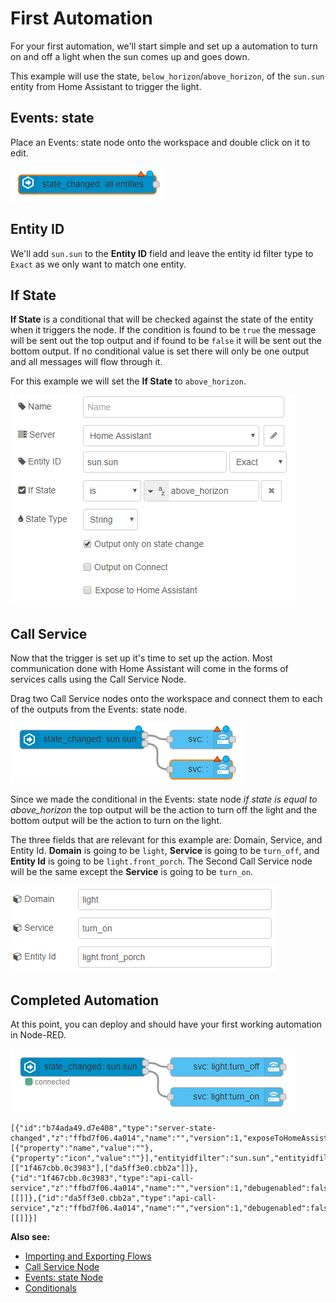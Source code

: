 # First Automation

For your first automation, we'll start simple and set up a automation to turn on and off a
light when the sun comes up and goes down.

This example will use the state, `below_horizon`/`above_horizon`, of the `sun.sun` entity from
Home Assistant to trigger the light.

## Events: state

Place an Events: state node onto the workspace and double click on it to edit.

![screenshot](./images/first-automation_01.png)

## Entity ID

We'll add `sun.sun` to the **Entity ID** field and leave the entity id filter type
to `Exact` as we only want to match one entity.

## If State

**If State** is a conditional that will be checked against the state of the entity
when it triggers the node. If the condition is found to be `true` the message
will be sent out the top output and if found to be `false` it will be sent out
the bottom output. If no conditional value is set there will only be one output
and all messages will flow through it.

For this example we will set the **If State** to `above_horizon`.

![screenshot](./images/first-automation_02.png)

## Call Service

Now that the trigger is set up it's time to set up the action. Most communication
done with Home Assistant will come in the forms of services calls using the Call
Service Node.

Drag two Call Service nodes onto the workspace and connect them to each of the
outputs from the Events: state node.

![screenshot](./images/first-automation_03.png)

Since we made the conditional in the Events: state node _if state is equal to
above_horizon_ the top output will be the action to turn off the light and the bottom output will be the action to turn on the light.

The three fields that are relevant for this example are: Domain, Service, and
Entity Id. **Domain** is going to be `light`, **Service** is going to be
`turn_off`, and **Entity Id** is going to be `light.front_porch`. The Second
Call Service node will be the same except the **Service** is going to be `turn_on`.

![screenshot](./images/first-automation_04.png)

## Completed Automation

At this point, you can deploy and should have your first working automation in
Node-RED.

![screenshot](./images/first-automation_05.png)

```
[{"id":"b74ada49.d7e408","type":"server-state-changed","z":"ffbd7f06.4a014","name":"","version":1,"exposeToHomeAssistant":false,"haConfig":[{"property":"name","value":""},{"property":"icon","value":""}],"entityidfilter":"sun.sun","entityidfiltertype":"exact","outputinitially":false,"state_type":"str","haltifstate":"above_horizon","halt_if_type":"str","halt_if_compare":"is","outputs":2,"output_only_on_state_change":true,"x":244,"y":784,"wires":[["1f467cbb.0c3983"],["da5ff3e0.cbb2a"]]},{"id":"1f467cbb.0c3983","type":"api-call-service","z":"ffbd7f06.4a014","name":"","version":1,"debugenabled":false,"service_domain":"light","service":"turn_off","entityId":"light.front_porch","data":"","dataType":"json","mergecontext":"","output_location":"","output_location_type":"none","mustacheAltTags":false,"x":474,"y":784,"wires":[[]]},{"id":"da5ff3e0.cbb2a","type":"api-call-service","z":"ffbd7f06.4a014","name":"","version":1,"debugenabled":false,"service_domain":"light","service":"turn_on","entityId":"light.front_porch","data":"","dataType":"json","mergecontext":"","output_location":"","output_location_type":"none","mustacheAltTags":false,"x":474,"y":832,"wires":[[]]}]
```

**Also see:**

- [Importing and Exporting Flows](https://nodered.org/docs/user-guide/editor/workspace/import-export)
- [Call Service Node](./node/call-service.md)
- [Events: state Node](./node/events-state.md)
- [Conditionals](./conditions.md)
